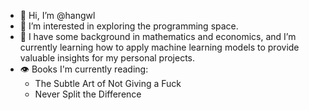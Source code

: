 - 👋 Hi, I’m @hangwl
- 👀 I’m interested in exploring the programming space.
- 🌱 I have some background in mathematics and economics, and I’m currently learning how to apply machine learning models to provide valuable insights for my personal projects.
- 👁️ Books I'm currently reading:
     - The Subtle Art of Not Giving a Fuck
     - Never Split the Difference

<!---
hangwl/hangwl is a ✨ special ✨ repository because its `README.md` (this file) appears on your GitHub profile.
You can click the Preview link to take a look at your changes.
- 💞️ I’m looking to collaborate on ...
- 📫 How to reach me ...
--->
